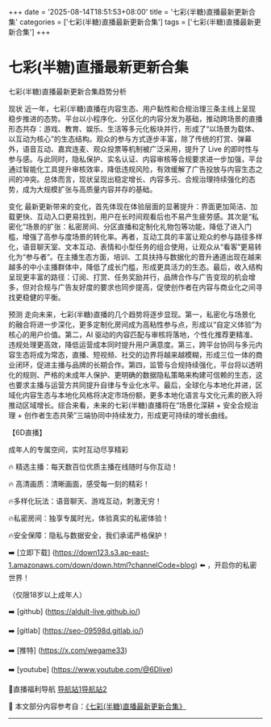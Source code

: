 +++
date = '2025-08-14T18:51:53+08:00'
title = '七彩(半糖)直播最新更新合集'
categories = ['七彩(半糖)直播最新更新合集']
tags = ['七彩(半糖)直播最新更新合集']
+++

# 七彩(半糖)直播最新更新合集

七彩(半糖)直播最新更新合集趋势分析

现状
近一年，七彩(半糖)直播在内容生态、用户黏性和合规治理三条主线上呈现稳步推进的态势。平台以小程序化、分区化的内容分发为基础，推动跨场景的直播形态共存：游戏、教育、娱乐、生活等多元化板块并行，形成了“以场景为载体、以互动为核心”的生态结构。观众的参与方式逐步丰富，除了传统的打赏、弹幕外，语音互动、嘉宾连麦、观众投票等机制被广泛采用，提升了 Live 的即时性与参与感。与此同时，隐私保护、实名认证、内容审核等合规要求进一步加强，平台通过智能化工具提升审核效率，降低违规风险，有效缓解了广告投放与内容生态之间的冲突。总体而言，现状呈现出稳定增长、内容多元、合规治理持续强化的态势，成为大规模扩张与高质量内容并存的基础。

变化
最新更新带来的变化，首先体现在体验层面的显著提升：界面更加简洁、加载更快、互动入口更易找到，用户在长时间观看后也不易产生疲劳感。其次是“私密化”场景的扩张：私密房间、分区直播和定制化礼物包等功能，降低了进入门槛，增强了高参与度场景的转化率。再者，互动工具的丰富让观众的参与路径多样化，语音聊天室、文本互动、表情和小型任务的组合使用，让观众从“看客”更易转化为“参与者”。在主播生态方面，培训、工具扶持与数据化的晋升通道出现在越来越多的中小主播群体中，降低了成长门槛，形成更具活力的生态。最后，收入结构呈现更丰富的路径：订阅、打赏、任务奖励并行，品牌合作与广告变现的机会增多，但对合规与广告友好度的要求也同步提高，促使创作者在内容与商业化之间寻找更稳健的平衡。

预测
走向未来，七彩(半糖)直播的几个趋势将逐步显现。第一，私密化与场景化的融合将进一步深化，更多定制化房间成为高粘性参与点，形成以“自定义体验”为核心的用户价值。第二，AI 驱动的内容匹配与审核将落地，个性化推荐更精准、违规处理更高效，降低运营成本同时提升用户满意度。第三，跨平台协同与多元内容生态将成为常态，直播、短视频、社交的边界将越来越模糊，形成三位一体的商业闭环，促进主播与品牌的长期合作。第四，监管与合规持续强化，平台将以透明化的规则、严格的未成年人保护、更明确的数据隐私策略来构建可信赖的生态，这也要求主播与运营方共同提升自律与专业化水平。最后，全球化与本地化并进，区域化内容生态与本地化风格将决定市场份额，更多本地化语言与文化元素的嵌入将推动区域增长。综合来看，未来的七彩(半糖)直播将在“场景化深耕 + 安全合规治理 + 创作者生态共荣”三端协同中持续发力，形成更可持续的增长曲线。

【6D直播】

 成年人的专属空间，实时互动尽享精彩

🔥 精选主播：每天数百位优质主播在线随时与你互动！

🔥 高清画质：清晰画面，感受每一刻的精彩！

🔥多样化玩法：语音聊天、游戏互动，刺激无穷！

🔥私密房间：独享专属时光，体验真实的私密体验！

🔥安全保障：隐私与数据安全，我们承诺严格保护！

➡️ [立即下载] (https://down123.s3.ap-east-1.amazonaws.com/down/down.html?channelCode=blog) ⬅️ ，开启你的私密世界！

 （仅限18岁以上成年人）

➡️ [github] (https://aldult-live.github.io/)

➡️ [gitlab] (https://seo-09598d.gitlab.io/)

➡️ [推特] (https://x.com/wegame33)

➡️ [youtube] (https://www.youtube.com/@6Dlive)

🔞直播福利导航   [导航站1](https://webstack-86085a.gitlab.io/)[导航站2](https://onlygit123-2.github.io/)


📘 本文部分内容参考自：[《七彩(半糖)直播最新更新合集》](https://webstack-hugo-16.pages.dev/)

---
